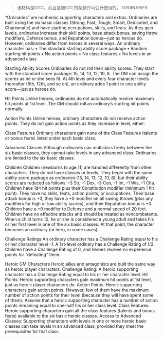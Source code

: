 > 该材料是OGC，而且是被OGL的条款许可公开使用的。
ORDINARIES

 “Ordinaries” are nonheroic supporting characters and extras.  Ordinaries are built using the six basic classes (Strong, Fast, Tough, Smart, Dedicated, and Charismatic) and have starting occupations, skills, and feats. As they gain levels, ordinaries increase their skill points, base attack bonus, saving throw modifiers, Defense bonus, and Reputation bonus—just as heroes do. However, ordinaries differ from heroes in several ways.
An ordinary character has:
• The standard starting ability score package
• Random starting hit points
• No action points
• No class features
• No levels in an advanced class

Starting Ability Scores
Ordinaries do not roll their ability scores. They start with the standard score package: 15, 14, 13, 12, 10, 8. The GM can assign the scores as he or she sees fit. At 4th level and every four character levels thereafter (8th, 12th, and so on), an ordinary adds 1 point to one ability score—just as heroes do.

Hit Points
Unlike heroes, ordinaries do not automatically receive maximum hit points at 1st level. The GM should roll an ordinary’s starting hit points normally.

Action Points
Unlike heroes, ordinary characters do not receive action points. They do not gain action points as they increase in level, either.

Class Features
Ordinary characters gain none of the Class Features (talents or bonus feats) listed under each basic class.

Advanced Classes
Although ordinaries can multiclass freely between the six basic classes, they cannot take levels in any advanced class. Ordinaries are limited to the six basic classes.

Children
Children (newborns to age 11) are handled differently from other characters. They do not have classes or levels. They begin with the same ability score package as ordinaries (15, 14, 13, 12, 10, 8), but their ability scores are reduced as follows: –3 Str, –1 Dex, –3 Con, –1 Int, –1 Wis, –1 Cha.
Children have 1d4 hit points plus their Constitution modifier (minimum 1 hit point). They have no skills, feats, action points, or occupations. Their base attack bonus is +0, they have a +0 modifier on all saving throws (plus any modifiers for high or low ability scores), and their Reputation bonus is +0. Children have a +0 modifier to Defense and a normal speed of 20 feet. Children have no effective attacks and should be treated as noncombatants.
When a child turns 12, he or she is considered a young adult and takes his or her first level in one of the six basic classes. At that point, the character becomes an ordinary (or hero, in some cases).

Challenge Ratings
An ordinary character has a Challenge Rating equal to his or her character level –1. A 1st-level ordinary has a Challenge Rating of 1/2.
Children have a Challenge Rating of 0, and heroes receive no experience points for “defeating” them.

Heroic GM Characters
Heroic allies and antagonists are built the same way as heroic player characters. Challenge Rating: A heroic supporting character has a Challenge Rating equal to his or her character level.
Hit Points: Heroic supporting characters gain maximum hit points at 1st level, just as heroic player characters do.
Action Points: Heroic supporting characters gain action points. However, few of them have the maximum number of action points for their level (because they will have spent some of them). Assume that a heroic supporting character has a number of action points remaining equal to one-half his or her class level.
Class Features: Heroic supporting characters gain all the class features (talents and bonus feats) available to the six basic heroic classes.
Access to Advanced Classes: Supporting characters with levels in one or more heroic basic classes can take levels in an advanced class, provided they meet the prerequisites for that class.
